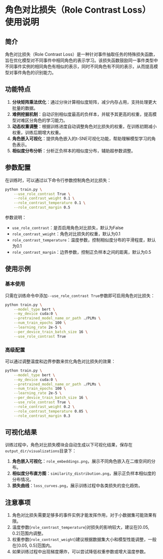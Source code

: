 # 角色对比损失（Role Contrast Loss）使用说明

## 简介

角色对比损失（Role Contrast Loss）是一种针对事件抽取任务的特殊损失函数，旨在优化模型对不同事件中相同角色的表示学习。该损失函数鼓励同一事件类型中不同事件实例的相同角色有相似的表示，同时不同角色有不同的表示，从而提高模型对事件角色的识别能力。

## 功能特点

1. **分块矩阵乘法优化**：通过分块计算相似度矩阵，减少内存占用，支持处理更大批量的数据。
2. **难例挖掘机制**：自动识别相似度最高的负样本，并赋予其更高的权重，提高模型对难区分角色的学习能力。
3. **动态权重调整**：根据训练进度自动调整角色对比损失的权重，在训练初期减小权重，训练后期增大权重。
4. **角色嵌入可视化**：提供角色嵌入的t-SNE可视化功能，帮助理解模型学习的角色表示。
5. **相似度分布分析**：分析正负样本的相似度分布，辅助超参数调整。

## 参数配置

在训练时，可以通过以下命令行参数控制角色对比损失：

```bash
python train.py \
    --use_role_contrast True \
    --role_contrast_weight 0.1 \
    --role_contrast_temperature 0.1 \
    --role_contrast_margin 0.5
```

参数说明：

- `use_role_contrast`：是否启用角色对比损失，默认为False
- `role_contrast_weight`：角色对比损失的权重，默认为0.1
- `role_contrast_temperature`：温度参数，控制相似度分布的平滑程度，默认为0.1
- `role_contrast_margin`：边界参数，控制正负样本之间的距离，默认为0.5

## 使用示例

### 基本使用

只需在训练命令中添加`--use_role_contrast True`参数即可启用角色对比损失：

```bash
python train.py \
    --model_type bert \
    --my_device cuda:0 \
    --pretrained_model_name_or_path ./PLMs \
    --num_train_epochs 100 \
    --learning_rate 2e-5 \
    --per_device_train_batch_size 16 \
    --use_role_contrast True
```

### 高级配置

可以通过调整温度和边界参数来优化角色对比损失的效果：

```bash
python train.py \
    --model_type bert \
    --my_device cuda:0 \
    --pretrained_model_name_or_path ./PLMs \
    --num_train_epochs 100 \
    --learning_rate 2e-5 \
    --per_device_train_batch_size 16 \
    --use_role_contrast True \
    --role_contrast_weight 0.2 \
    --role_contrast_temperature 0.05 \
    --role_contrast_margin 0.3
```

## 可视化结果

训练过程中，角色对比损失模块会自动生成以下可视化结果，保存在`output_dir/visualizations`目录下：

1. **角色嵌入可视化**：`role_embeddings.png`，展示不同角色嵌入在二维空间的分布。
2. **相似度分布直方图**：`similarity_distribution.png`，展示正负样本相似度的分布情况。
3. **损失曲线**：`loss_curves.png`，展示训练过程中各类损失的变化趋势。

## 注意事项

1. 角色对比损失需要足够多的事件实例才能发挥作用，对于小数据集可能效果有限。
2. 温度参数(`role_contrast_temperature`)对损失的影响较大，建议在[0.05, 0.2]范围内调整。
3. 权重参数(`role_contrast_weight`)建议根据数据集大小和模型性能调整，一般在[0.05, 0.5]范围内。
4. 如果训练过程中出现梯度爆炸，可以尝试降低权重参数或增大温度参数。